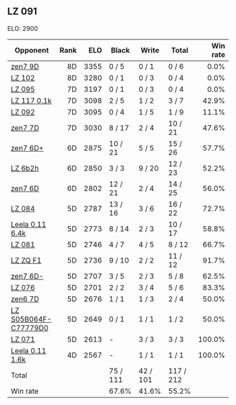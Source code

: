 ## LZ 091 ##

ELO: 2900

Opponent | Rank | ELO | Black | Write | Total | Win rate
---------|-----:|----:|-------|-------|-------|-------:
[zen7 9D](zen7%209D.md) | 8D | 3355 | 0 / 5 | 0 / 1 | 0 / 6 | 0.0%
[LZ 102](LZ%20102.md) | 8D | 3280 | 0 / 1 | 0 / 3 | 0 / 4 | 0.0%
[LZ 095](LZ%20095.md) | 7D | 3197 | 0 / 1 | 0 / 3 | 0 / 4 | 0.0%
[LZ 117 0.1k](LZ%20117%200.1k.md) | 7D | 3098 | 2 / 5 | 1 / 2 | 3 / 7 | 42.9%
[LZ 092](LZ%20092.md) | 7D | 3095 | 0 / 4 | 1 / 5 | 1 / 9 | 11.1%
[zen7 7D](zen7%207D.md) | 7D | 3030 | 8 / 17 | 2 / 4 | 10 / 21 | 47.6%
[zen7 6D+](zen7%206D+.md) | 6D | 2875 | 10 / 21 | 5 / 5 | 15 / 26 | 57.7%
[LZ 6b2h](LZ%206b2h.md) | 6D | 2850 | 3 / 3 | 9 / 20 | 12 / 23 | 52.2%
[zen7 6D](zen7%206D.md) | 6D | 2802 | 12 / 21 | 2 / 4 | 14 / 25 | 56.0%
[LZ 084](LZ%20084.md) | 5D | 2787 | 13 / 16 | 3 / 6 | 16 / 22 | 72.7%
[Leela 0.11 6.4k](Leela%200.11%206.4k.md) | 5D | 2773 | 8 / 14 | 2 / 3 | 10 / 17 | 58.8%
[LZ 081](LZ%20081.md) | 5D | 2746 | 4 / 7 | 4 / 5 | 8 / 12 | 66.7%
[LZ ZQ F1](LZ%20ZQ%20F1.md) | 5D | 2736 | 9 / 10 | 2 / 2 | 11 / 12 | 91.7%
[zen7 6D-](zen7%206D-.md) | 5D | 2707 | 3 / 5 | 2 / 3 | 5 / 8 | 62.5%
[LZ 076](LZ%20076.md) | 5D | 2701 | 2 / 2 | 3 / 4 | 5 / 6 | 83.3%
[zen6 7D](zen6%207D.md) | 5D | 2676 | 1 / 1 | 1 / 3 | 2 / 4 | 50.0%
[LZ S05B064F-C77779D0](LZ%20S05B064F-C77779D0.md) | 5D | 2649 | 0 / 1 | 1 / 1 | 1 / 2 | 50.0%
[LZ 071](LZ%20071.md) | 5D | 2613 | - | 3 / 3 | 3 / 3 | 100.0%
[Leela 0.11 1.6k](Leela%200.11%201.6k.md) | 4D | 2567 | - | 1 / 1 | 1 / 1 | 100.0%
Total | | | 75 / 111 | 42 / 101 | 117 / 212 | 
Win rate| | | 67.6% | 41.6% | 55.2% | 
